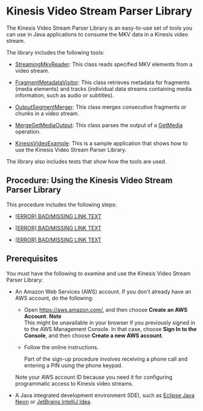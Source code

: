 # Kinesis Video Stream Parser Library<a name="parser-library"></a>

The Kinesis Video Stream Parser Library is an easy\-to\-use set of tools you can use in Java applications to consume the MKV data in a Kinesis video stream\.

The library includes the following tools:

+ [StreamingMkvReader](parser-library-write.md#parser-library-write-SMSR): This class reads specified MKV elements from a video stream\.

+ [FragmentMetadataVisitor](parser-library-write.md#parser-library-write-FMV): This class retrieves metadata for fragments \(media elements\) and tracks \(individual data streams containing media information, such as audio or subtitles\)\.

+ [OutputSegmentMerger](parser-library-write.md#parser-library-write-OSM): This class merges consecutive fragments or chunks in a video stream\.

+ [MergeGetMediaOutput](parser-library-write.md#parser-library-write-MGMO): This class parses the output of a [GetMedia](http://docs.aws.amazon.com/kinesisvideostreams/latest/dg/API_dataplane_GetMedia.html) operation\.

+ [KinesisVideoExample](parser-library-write.md#parser-library-write-example): This is a sample application that shows how to use the Kinesis Video Stream Parser Library\.

The library also includes tests that show how the tools are used\.

## Procedure: Using the Kinesis Video Stream Parser Library<a name="parser-library-procedure"></a>

This procedure includes the following steps:

+ [[ERROR] BAD/MISSING LINK TEXT](parser-library-download.md)

+ [[ERROR] BAD/MISSING LINK TEXT](parser-library-write.md)

+ [[ERROR] BAD/MISSING LINK TEXT](parser-library-run.md)

## Prerequisites<a name="parser-library-prerequisites"></a>

You must have the following to examine and use the Kinesis Video Stream Parser Library:

+ An Amazon Web Services \(AWS\) account\. If you don't already have an AWS account, do the following:

  + Open [https://aws\.amazon\.com/](https://aws.amazon.com/), and then choose **Create an AWS Account**\.
**Note**  
This might be unavailable in your browser if you previously signed in to the AWS Management Console\. In that case, choose **Sign In to the Console**, and then choose **Create a new AWS account**\.

  + Follow the online instructions\.

    Part of the sign\-up procedure involves receiving a phone call and entering a PIN using the phone keypad\.

  Note your AWS account ID because you need it for configuring programmatic access to Kinesis video streams\.

+ A Java integrated development environment \(IDE\), such as [Eclipse Java Neon](http://www.eclipse.org/downloads/packages/eclipse-ide-java-and-dsl-developers/neon3) or [JetBrains IntelliJ Idea](https://www.jetbrains.com/idea/download/)\.